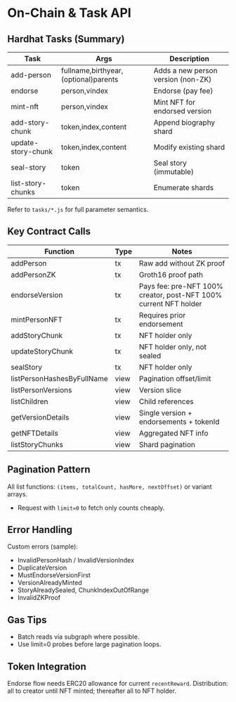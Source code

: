 # On-Chain & Task API

## Hardhat Tasks (Summary)
| Task | Args | Description |
|------|------|-------------|
| add-person | fullname,birthyear,(optional)parents | Adds a new person version (non-ZK) |
| endorse | person,vindex | Endorse (pay fee) |
| mint-nft | person,vindex | Mint NFT for endorsed version |
| add-story-chunk | token,index,content | Append biography shard |
| update-story-chunk | token,index,content | Modify existing shard |
| seal-story | token | Seal story (immutable) |
| list-story-chunks | token | Enumerate shards |

Refer to `tasks/*.js` for full parameter semantics.

## Key Contract Calls
| Function | Type | Notes |
|----------|------|-------|
| addPerson | tx | Raw add without ZK proof |
| addPersonZK | tx | Groth16 proof path |
| endorseVersion | tx | Pays fee: pre-NFT 100% creator, post-NFT 100% current NFT holder |
| mintPersonNFT | tx | Requires prior endorsement |
| addStoryChunk | tx | NFT holder only |
| updateStoryChunk | tx | NFT holder only, not sealed |
| sealStory | tx | NFT holder only |
| listPersonHashesByFullName | view | Pagination offset/limit |
| listPersonVersions | view | Version slice |
| listChildren | view | Child references |
| getVersionDetails | view | Single version + endorsements + tokenId |
| getNFTDetails | view | Aggregated NFT info |
| listStoryChunks | view | Shard pagination |

## Pagination Pattern
All list functions: `(items, totalCount, hasMore, nextOffset)` or variant arrays.
- Request with `limit=0` to fetch only counts cheaply.

## Error Handling
Custom errors (sample):
- InvalidPersonHash / InvalidVersionIndex
- DuplicateVersion
- MustEndorseVersionFirst
- VersionAlreadyMinted
- StoryAlreadySealed, ChunkIndexOutOfRange
- InvalidZKProof

## Gas Tips
- Batch reads via subgraph where possible.
- Use limit=0 probes before large pagination loops.

## Token Integration
Endorse flow needs ERC20 allowance for current `recentReward`. Distribution: all to creator until NFT minted; thereafter all to NFT holder.
